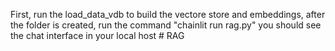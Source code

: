First, run the load_data_vdb to build the vectore store and embeddings, after the folder is created, run the command "chainlit run rag.py" you should see the chat interface in your local host # RAG
